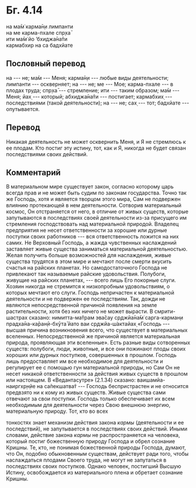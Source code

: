 # Бг. 4.14
на ма̄м̇ карма̄н̣и лимпанти<br/>
на ме карма-пхале спр̣ха̄<br/>
ити ма̄м̇ йо ’бхиджа̄на̄ти<br/>
кармабхир на са бадхйате
## Пословный перевод

на --- не; ма̄м --- Меня; карма̄н̣и --- любые виды деятельности; лимпанти
--- оскверняет; на --- не; ме --- Мое; карма-пхале --- в плодах труда;
спр̣ха̄ --- стремление; ити --- таким образом; ма̄м --- Меня; йах̣ ---
который; абхиджа̄на̄ти --- постигает; кармабхих̣ --- последствиями (такой
деятельности); на --- не; сах̣ --- тот; бадхйате --- опутывается.

## Перевод

Никакая деятельность не может осквернить Меня, и Я не стремлюсь к ее
плодам. Кто постиг эту истину, тот, как и Я, никогда не будет связан
последствиями своих действий.

## Комментарий

В материальном мире существует закон, согласно которому царь всегда прав
и не может быть судим по законам государства. Точно так же Господь, хотя
и является творцом этого мира, Сам не подвержен влиянию протекающей в
нем деятельности. Сотворив материальный космос, Он отстраняется от него,
в отличие от живых существ, которые запутываются в последствиях своей
деятельности из-за присущего им стремления господствовать над
материальной природой. Владелец предприятия не несет ответственности за
хорошие или дурные поступки своих работников --- вся ответственность
ложится на них самих. Не Верховный Господь, а жажда чувственных
наслаждений заставляет живые существа заниматься материальной
деятельностью. Желая получить больше возможностей для наслаждения, живые
существа трудятся в этом мире и мечтают после смерти вкусить счастья на
райских планетах. Но самодостаточного Господа не привлекают так
называемые райские удовольствия. Полубоги, живущие на райских планетах,
--- всего лишь Его покорные слуги. Хозяин никогда не стремится к
низкопробным удовольствиям, о которых мечтают его слуги. Господь
непричастен к материальной деятельности и не подвержен ее последствиям.
Так, дожди не являются непосредственной причиной появления на земле
растительности, хотя без них ничего не может вырасти. В смрити-шастрах
сказано: нимитта-ма̄трам эва̄сау ср̣джйа̄на̄м̇ сарга-карман̣и
прадха̄на-ка̄ран̣ӣ-бхӯта̄ йато ваи ср̣джйа-ш́актайах̣ «Господь --- высшая
причина возникновения всего, что существует в материальных вселенных.
Непосредственной же причиной является материальная природа, проявляющая
эти вселенные». Есть разные виды сотворенных существ: полубоги, люди,
животные, и все они пожинают плоды своих хороших или дурных поступков,
совершенных в прошлом. Господь лишь предоставляет им все необходимое для
деятельности и регулирует ее с помощью гун материальной природы, но Сам
Он не несет никакой ответственности за действия живых существ в прошлом
или настоящем. В «Ведантасутре» (2.1.34) сказано: ваишамйа-наиргхр̣н̣йе на
са̄пекшатва̄т --- Господь беспристрастен и не относится предвзято ни к
кому из живых существ. Живые существа сами отвечают за свои поступки.
Господь только обеспечивает их всем необходимым для деятельности через
Свою внешнюю энергию, материальную природу. Тот, кто во всех

тонкостях знает механизм действия закона *кармы* (деятельности и ее
последствий), не запутывается в последствиях своих действий. Иными
словами, действие закона *кармы* не распространяется на человека,
который постиг божественную природу Господа и обрел сознание Кришны. Те,
кто, не понимая божественной природы Господа, думают, что Он, подобно
обыкновенным существам, действует ради того, чтобы наслаждаться плодами
Своего труда, не могут не запутаться в последствиях своих поступков.
Однако человек, постигший Высшую Истину, освобождается из материального
плена и обретает сознание Кришны.
